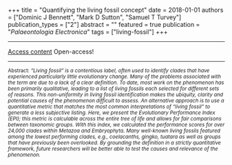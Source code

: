+++
title = "Quantifying the living fossil concept"
date = 2018-01-01
authors = ["Dominic J Bennett", "Mark D Sutton", "Samuel T Turvey"]
publication_types = ["2"]
abstract = ""
featured = true
publication = "*Palaeontologia Electronica*"
tags = ["living-fossil"]
+++

----

[Access content](https://doi.org/10.26879/750) Open-access!

----

<sup>Abstract: *“Living fossil” is a contentious label, often used to identify clades that have experienced particularly little evolutionary change. Many of the problems associated with the term are due to a lack of a clear definition. To date, most work on the phenomenon has been primarily qualitative, leading to a list of living fossils each selected for different sets of reasons. This non-uniformity in living fossil identification makes the ubiquity, clarity and potential causes of the phenomenon difficult to assess. An alternative approach is to use a quantitative metric that matches the most common interpretations of “living fossil” to generate a less subjective listing. Here, we present the Evolutionary Performance Index (EPI); this metric is calculable across the entire tree of life and allows for fair comparisons between taxonomic groups. With this index, we calculated the performance scores for over 24,000 clades within Metazoa and Embryophyta. Many well-known living fossils featured among the lowest performing clades, e.g., coelacanths, gingko, tuatara as well as groups that have previously been overlooked. By grounding the definition in a strictly quantitative framework, future researchers will be better able to test the causes and relevance of the phenomenon.*</sup>